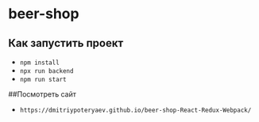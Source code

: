 # beer-shop


## Как запустить проект
- `npm install`
- `npx run backend ` 
- `npm run start` 

##Посмотреть сайт 
- `https://dmitriypoteryaev.github.io/beer-shop-React-Redux-Webpack/`
